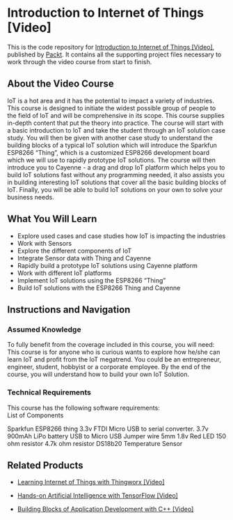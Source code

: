 # Introduction to Internet of Things [Video]
This is the code repository for [Introduction to Internet of Things [Video]](https://www.packtpub.com/virtualization-and-cloud/introduction-internet-things-video?utm_source=github&utm_medium=repository&utm_campaign=9781788830652), published by [Packt](https://www.packtpub.com/?utm_source=github). It contains all the supporting project files necessary to work through the video course from start to finish.
## About the Video Course
IoT is a hot area and it has the potential to impact a variety of industries. This course is designed to initiate the widest possible group of people to the field of IoT and will be comprehensive in its scope. This course supplies in-depth content that put the theory into practice. 
The course will start with a basic introduction to IoT and take the student through an IoT solution case study. You will then be given with another case study to understand the building blocks of a typical IoT solution which will introduce the Sparkfun ESP8266 “Thing”, which is a customized ESP8266 development board which we will use to rapidly prototype IoT solutions. The course will then introduce you to Cayenne - a drag and drop IoT platform which helps you to build IoT solutions fast without any programming needed, it also assists you in building interesting IoT solutions that cover all the basic building blocks of IoT.
Finally, you will be able to build IoT solutions on your own to solve your business needs.

<H2>What You Will Learn</H2>
<DIV class=book-info-will-learn-text>
<UL>
<LI>Explore used cases and case studies how IoT is impacting the industries
<LI>Work with Sensors
<LI>Explore the different components of IoT
<LI>Integrate Sensor data with Thing and Cayenne
<LI>Rapidly build a prototype IoT solutions using Cayenne platform
<LI>Work with different IoT platforms
<LI>Implement IoT solutions using the ESP8266 “Thing”
<LI>Build IoT solutions with the ESP8266 Thing and Cayenne </LI></UL></DIV>

## Instructions and Navigation
### Assumed Knowledge
To fully benefit from the coverage included in this course, you will need:<br/>
This course is for anyone who is curious wants to explore how he/she can learn IoT and profit from the IoT megatrend. You could be an entrepreneur, engineer, student, hobbyist or a corporate employee. By the end of the course, you will understand how to build your own IoT Solution.
### Technical Requirements
This course has the following software requirements:<br/>
﻿List of Components

Sparkfun ESP8266 thing 
3.3v FTDI Micro USB to serial converter.
3.7v 900mAh LiPo battery
USB to Micro USB
Jumper wire
5mm 1.8v Red LED 
150 ohm resistor
4.7k ohm resistor
DS18b20 Temperature Sensor


## Related Products
* [Learning Internet of Things with Thingworx [Video]](https://www.packtpub.com/application-development/learning-internet-things-thingworx-video?utm_source=github&utm_medium=repository&utm_campaign=9781788290333)

* [Hands-on Artificial Intelligence with TensorFlow [Video]](https://www.packtpub.com/big-data-and-business-intelligence/hands-artificial-intelligence-tensorflow-video?utm_source=github&utm_medium=repository&utm_campaign=9781789135091)

* [Building Blocks of Application Development with C++ [Video]](https://www.packtpub.com/application-development/building-blocks-application-development-c-video?utm_source=github&utm_medium=repository&utm_campaign=9781788294355)

